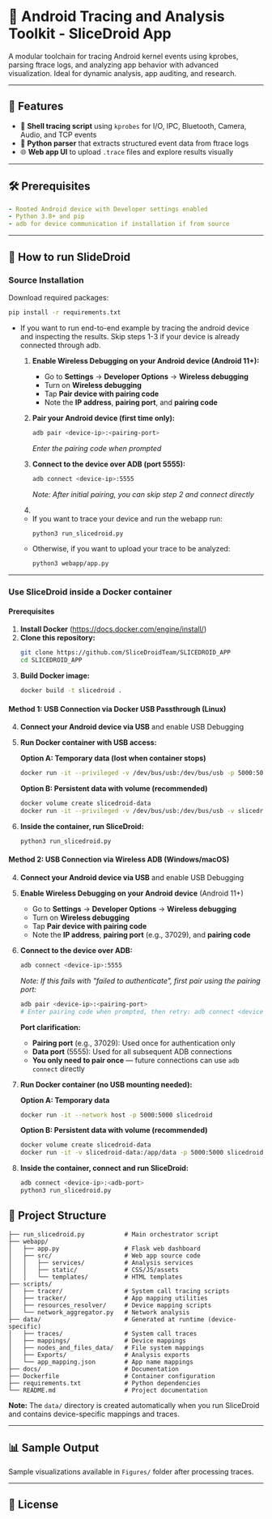 # 📱 Android Tracing and Analysis Toolkit - SliceDroid App

A modular toolchain for tracing Android kernel events using kprobes, parsing ftrace logs, and analyzing app behavior with advanced visualization. Ideal for dynamic analysis, app auditing, and research.

---

## 🚀 Features

- 🐚 **Shell tracing script** using `kprobes` for I/O, IPC, Bluetooth, Camera, Audio, and TCP events
- 🧠 **Python parser** that extracts structured event data from ftrace logs
- 🌐 **Web app UI** to upload `.trace` files and explore results visually

---

## 🛠️ Prerequisites
```yaml
- Rooted Android device with Developer settings enabled
- Python 3.8+ and pip
- adb for device communication if installation if from source
```

---

## 🏃 How to run SlideDroid

### Source Installation
Download required packages:
```bash
pip install -r requirements.txt
```
* If you want to run end-to-end example by tracing the android device and inspecting the results.
Skip steps 1-3 if your device is already connected through adb.

    1. **Enable Wireless Debugging on your Android device (Android 11+):**
       - Go to **Settings** → **Developer Options** → **Wireless debugging**
       - Turn on **Wireless debugging**
       - Tap **Pair device with pairing code**
       - Note the **IP address**, **pairing port**, and **pairing code**
       
    2. **Pair your Android device (first time only):**  
        ```bash
        adb pair <device-ip>:<pairing-port>
        ```
        *Enter the pairing code when prompted*
        
    3. **Connect to the device over ADB (port 5555):**
        ```bash
        adb connect <device-ip>:5555
        ```
        *Note: After initial pairing, you can skip step 2 and connect directly*
    4. 
    * If you want to trace your device and run the webapp run:
        ```bash
        python3 run_slicedroid.py
        ```
    * Otherwise, if you want to upload your trace to be analyzed:
        ```bash
        python3 webapp/app.py
        ```
---

### Use SliceDroid inside a Docker container

#### **Prerequisites**
1. **Install Docker** (https://docs.docker.com/engine/install/)
2. **Clone this repository:**
   ```bash
   git clone https://github.com/SliceDroidTeam/SLICEDROID_APP
   cd SLICEDROID_APP
   ```
3. **Build Docker image:**
   ```bash
   docker build -t slicedroid .
   ```

#### **Method 1: USB Connection via Docker USB Passthrough (Linux)**

4. **Connect your Android device via USB** and enable USB Debugging

5. **Run Docker container with USB access:**
   
   **Option A: Temporary data (lost when container stops)**
   ```bash
   docker run -it --privileged -v /dev/bus/usb:/dev/bus/usb -p 5000:5000 slicedroid
   ```
   
   **Option B: Persistent data with volume (recommended)**
   ```bash
   docker volume create slicedroid-data
   docker run -it --privileged -v /dev/bus/usb:/dev/bus/usb -v slicedroid-data:/app/data -p 5000:5000 slicedroid
   ```

6. **Inside the container, run SliceDroid:**
   ```bash
   python3 run_slicedroid.py
   ```

#### **Method 2: USB Connection via Wireless ADB (Windows/macOS)**

4. **Connect your Android device via USB** and enable USB Debugging

5. **Enable Wireless Debugging on your Android device** (Android 11+)
   - Go to **Settings** → **Developer Options** → **Wireless debugging**
   - Turn on **Wireless debugging**
   - Tap **Pair device with pairing code**
   - Note the **IP address**, **pairing port** (e.g., 37029), and **pairing code**

6. **Connect to the device over ADB:**
   ```bash
   adb connect <device-ip>:5555
   ```
   
   *Note: If this fails with "failed to authenticate", first pair using the pairing port:*
   ```bash
   adb pair <device-ip>:<pairing-port>
   # Enter pairing code when prompted, then retry: adb connect <device-ip>:5555
   ```
   
   **Port clarification:**
   - **Pairing port** (e.g., 37029): Used once for authentication only
   - **Data port** (5555): Used for all subsequent ADB connections
   - **You only need to pair once** — future connections can use `adb connect` directly

7. **Run Docker container (no USB mounting needed):**
   
   **Option A: Temporary data**
   ```bash
   docker run -it --network host -p 5000:5000 slicedroid
   ```
   
   **Option B: Persistent data with volume (recommended)**
   ```bash
   docker volume create slicedroid-data
   docker run -it -v slicedroid-data:/app/data -p 5000:5000 slicedroid
   ```

8. **Inside the container, connect and run SliceDroid:**
   ```bash
   adb connect <device-ip>:<adb-port>
   python3 run_slicedroid.py
   ```

## 📁 Project Structure
```
├── run_slicedroid.py           # Main orchestrator script
├── webapp/
│   ├── app.py                  # Flask web dashboard
│   ├── src/                    # Web app source code
│   │   ├── services/           # Analysis services
│   │   ├── static/             # CSS/JS/assets
│   │   └── templates/          # HTML templates
├── scripts/
│   ├── tracer/                 # System call tracing scripts
│   ├── tracker/                # App mapping utilities
│   ├── resources_resolver/     # Device mapping scripts
│   └── network_aggregator.py   # Network analysis
├── data/                       # Generated at runtime (device-specific)
│   ├── traces/                 # System call traces
│   ├── mappings/               # Device mappings
│   ├── nodes_and_files_data/   # File system mappings
│   ├── Exports/                # Analysis exports
│   └── app_mapping.json        # App name mappings
├── docs/                       # Documentation
├── Dockerfile                  # Container configuration
├── requirements.txt            # Python dependencies
└── README.md                   # Project documentation
```

**Note:** The `data/` directory is created automatically when you run SliceDroid and contains device-specific mappings and traces.

---

## 📊 Sample Output
Sample visualizations available in `Figures/` folder after processing traces.

---

## 📄 License
```

```
